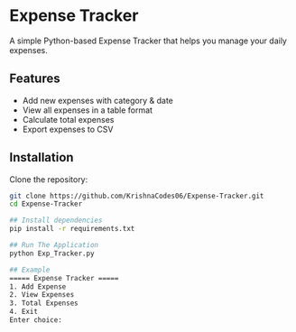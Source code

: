 # Expense Tracker

A simple Python-based Expense Tracker that helps you manage your daily expenses.

## Features
- Add new expenses with category & date  
- View all expenses in a table format  
- Calculate total expenses  
- Export expenses to CSV  

## Installation
Clone the repository:
```bash
git clone https://github.com/KrishnaCodes06/Expense-Tracker.git
cd Expense-Tracker

## Install dependencies
pip install -r requirements.txt

## Run The Application
python Exp_Tracker.py

## Example
===== Expense Tracker =====
1. Add Expense
2. View Expenses
3. Total Expenses
4. Exit
Enter choice:
